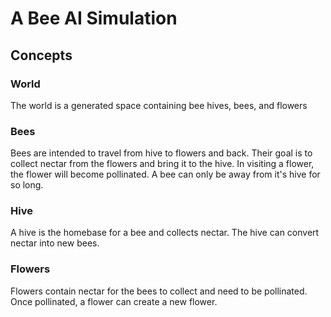 # A Bee AI Simulation

## Concepts

### World

The world is a generated space containing bee hives, bees, and flowers

### Bees

Bees are intended to travel from hive to flowers and back.  Their goal
is to collect nectar from the flowers and bring it to the hive.  In visiting
a flower, the flower will become pollinated.  A bee can only be away from it's
hive for so long.

### Hive

A hive is the homebase for a bee and collects nectar.  The hive can convert
nectar into new bees.

### Flowers

Flowers contain nectar for the bees to collect and need to be pollinated.  Once
pollinated, a flower can create a new flower.
